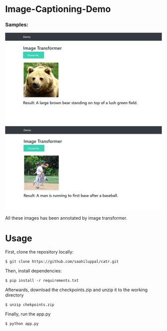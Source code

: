 # Image-Captioning-Demo

### Samples:

<p align="center">
  <img src="img/1.png" />
  <img src="img/2.png" />
</p>

All these images has been annotated by image transformer.

# Usage 
First, clone the repository locally:
```
$ git clone https://github.com/saahiluppal/catr.git
```
Then, install dependencies:
```
$ pip install -r requirements.txt
```
Afterwards, download the checkpoints.zip and unzip it to the working directory
```
$ unzip chekpoints.zip
```
Finally, run the app.py
```
$ python app.py
```
